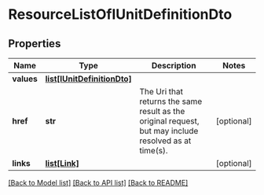 # ResourceListOfIUnitDefinitionDto

## Properties
Name | Type | Description | Notes
------------ | ------------- | ------------- | -------------
**values** | [**list[IUnitDefinitionDto]**](IUnitDefinitionDto.md) |  | 
**href** | **str** | The Uri that returns the same result as the original request,  but may include resolved as at time(s). | [optional] 
**links** | [**list[Link]**](Link.md) |  | [optional] 

[[Back to Model list]](../README.md#documentation-for-models) [[Back to API list]](../README.md#documentation-for-api-endpoints) [[Back to README]](../README.md)


